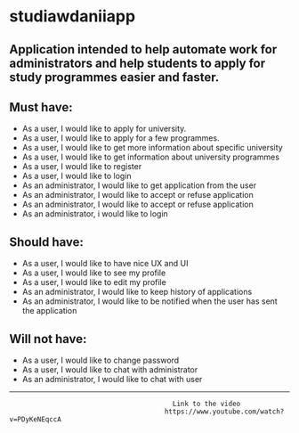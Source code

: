 # studiawdaniiapp
## Application intended to help automate work for administrators and help students to apply for study programmes easier and faster. 

## Must have:
- As a user, I would like to apply for university.
- As a user, I would like to apply for a few programmes.
- As a user, I would like to get more information about specific university
- As a user, I would like to get information about university programmes
- As a user, I would like to register 
- As a user, I would like to login
- As an administrator, I would like to get application from the user
- As an administrator, I would like to accept or refuse application
- As an administrator, I would like to accept or refuse application
- As an administrator, i would like to login

## Should have:
- As a user, I would like to have nice UX and UI
- As a user, I would like to see my profile
- As a user, I would like to edit my profile
- As an administrator, I would like to keep history of applications
- As an administrator, I would like to be notified when the user has sent the application

## Will not have:
- As a user, I would like to change password
- As a user, I would like to chat with administrator
- As an administrator, I would like to chat with user

-------------------------------------------------------------------------------------------------------------------------------
                                             Link to the video
                                           https://www.youtube.com/watch?v=PDyKeNEqccA
